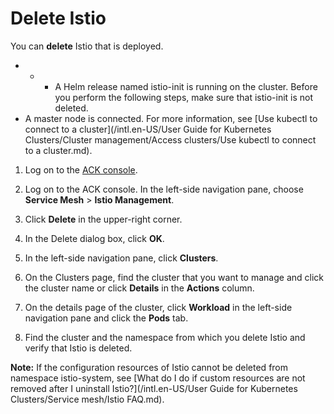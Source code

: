 # Delete Istio

You can **delete** Istio that is deployed.

-   -   -   A Helm release named istio-init is running on the cluster. Before you perform the following steps, make sure that istio-init is not deleted.
-   A master node is connected. For more information, see [Use kubectl to connect to a cluster](/intl.en-US/User Guide for Kubernetes Clusters/Cluster management/Access clusters/Use kubectl to connect to a cluster.md).

1.  Log on to the [ACK console](https://cs.console.aliyun.com).

2.  Log on to the ACK console. In the left-side navigation pane, choose **Service Mesh** \> **Istio Management**.

3.  Click **Delete** in the upper-right corner.

4.  In the Delete dialog box, click **OK**.


1.  In the left-side navigation pane, click **Clusters**.
2.  On the Clusters page, find the cluster that you want to manage and click the cluster name or click **Details** in the **Actions** column.
3.  On the details page of the cluster, click **Workload** in the left-side navigation pane and click the **Pods** tab.
4.  Find the cluster and the namespace from which you delete Istio and verify that Istio is deleted.

**Note:** If the configuration resources of Istio cannot be deleted from namespace istio-system, see [What do I do if custom resources are not removed after I uninstall Istio?](/intl.en-US/User Guide for Kubernetes Clusters/Service mesh/Istio FAQ.md).

